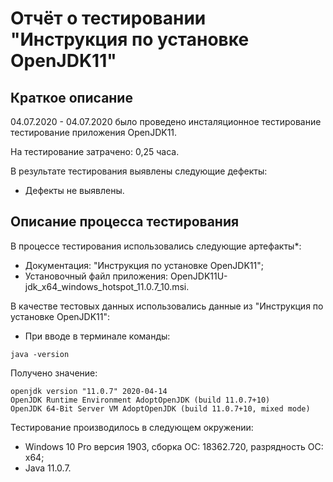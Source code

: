 # Отчёт о тестировании **"Инструкция по установке OpenJDK11"**

## Краткое описание

04.07.2020 - 04.07.2020 было проведено инсталяционное тестирование тестирование приложения OpenJDK11.

На тестирование затрачено: 0,25 часа.

В результате тестирования выявлены следующие дефекты:
* Дефекты не выявлены.

## Описание процесса тестирования

В процессе тестирования использовались следующие артефакты*:
* Документация: "Инструкция по установке OpenJDK11";
* Установочный файл приложения: OpenJDK11U-jdk_x64_windows_hotspot_11.0.7_10.msi.

В качестве тестовых данных использовались данные из "Инструкция по установке OpenJDK11":
* При вводе в терминале команды:
```
java -version
```
Получено значение:
```
openjdk version "11.0.7" 2020-04-14
OpenJDK Runtime Environment AdoptOpenJDK (build 11.0.7+10)
OpenJDK 64-Bit Server VM AdoptOpenJDK (build 11.0.7+10, mixed mode)
```

Тестирование производилось в следующем окружении:
* Windows 10 Pro версия 1903, сборка ОС: 18362.720, разрядность ОС: x64;
* Java 11.0.7.